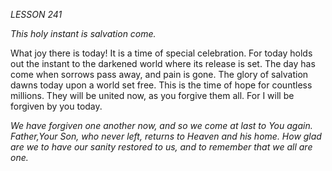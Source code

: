 *LESSON 241*

*This holy instant is salvation come.*

What joy there is today! It is a time of special celebration. For today holds out the instant to the darkened world where its release is set. The day has come when sorrows pass away, and pain is gone. The glory of salvation dawns today upon a world set free. This is the time of hope for countless millions. They will be united now, as you forgive them all. For I will be forgiven by you today.

_We have forgiven one another now, and so we come at last to You again. Father,Your Son, who never left, returns to Heaven and his home. How glad are we to have our sanity restored to us, and to remember that we all are one._